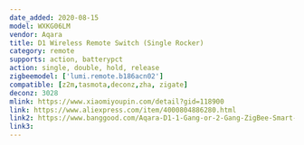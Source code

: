 ```yaml
---
date_added: 2020-08-15
model: WXKG06LM
vendor: Aqara
title: D1 Wireless Remote Switch (Single Rocker)
category: remote
supports: action, batterypct
action: single, double, hold, release
zigbeemodel: ['lumi.remote.b186acn02']
compatible: [z2m,tasmota,deconz,zha, zigate]
deconz: 3028
mlink: https://www.xiaomiyoupin.com/detail?gid=118900
link: https://www.aliexpress.com/item/4000804886280.html
link2: https://www.banggood.com/Aqara-D1-1-Gang-or-2-Gang-ZigBee-Smart-Wireless-Switch-APP-Remote-Control-Timer-Work-with-MIJIA-APP-HomeKit-p-1644321.html
link3: 
---
```

 
